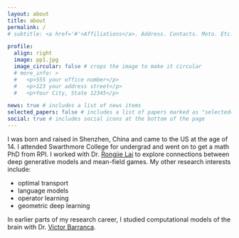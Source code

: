 ```yaml
---
layout: about
title: about
permalink: /
# subtitle: <a href='#'>Affiliations</a>. Address. Contacts. Moto. Etc.

profile:
  align: right
  image: pp1.jpg
  image_circular: false # crops the image to make it circular
  # more_info: >
  #   <p>555 your office number</p>
  #   <p>123 your address street</p>
  #   <p>Your City, State 12345</p>

news: true # includes a list of news items
selected_papers: false # includes a list of papers marked as "selected={true}"
social: true # includes social icons at the bottom of the page
---
```


<!-- Write your biography here. Tell the world about yourself. Link to your favorite [subreddit](http://reddit.com). You can put a picture in, too. The code is already in, just name your picture `prof_pic.jpg` and put it in the `img/` folder.

Put your address / P.O. box / other info right below your picture. You can also disable any of these elements by editing `profile` property of the YAML header of your `_pages/about.md`. Edit `_bibliography/papers.bib` and Jekyll will render your [publications page](/al-folio/publications/) automatically.

Link to your social media connections, too. This theme is set up to use [Font Awesome icons](https://fontawesome.com/) and [Academicons](https://jpswalsh.github.io/academicons/), like the ones below. Add your Facebook, Twitter, LinkedIn, Google Scholar, or just disable all of them. -->


I was born and raised in Shenzhen, China and came to the US at the age of 14. I attended Swarthmore College for undergrad and went on to get a math PhD from RPI. I worked with Dr. [Rongjie Lai](https://sites.google.com/view/rongjielai/home?authuser=0) to explore connections between deep generative models and mean-field games. My other research interests include:
- optimal transport
- language models
- operator learning
- geometric deep learning

In earlier parts of my research career, I studied computational models of the brain with Dr. [Victor Barranca](https://barranca.domains.swarthmore.edu/). 


<!-- I love video games and write about them regularly here. -->

